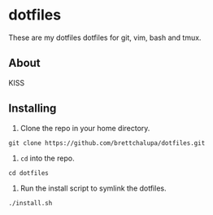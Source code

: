 # dotfiles

These are my dotfiles dotfiles for git, vim, bash and tmux.

## About

KISS

## Installing

1. Clone the repo in your home directory.

  `git clone https://github.com/brettchalupa/dotfiles.git`


1. `cd` into the repo.

  `cd dotfiles`

1. Run the install script to symlink the dotfiles.

  `./install.sh`
